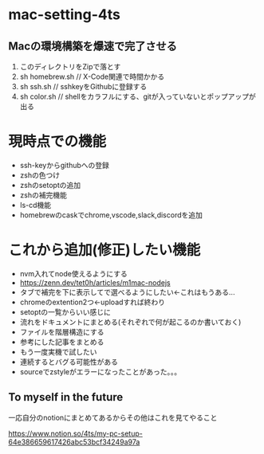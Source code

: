 # mac-setting-4ts

## Macの環境構築を爆速で完了させる
1. このディレクトリをZipで落とす
2. sh homebrew.sh // X-Code関連で時間かかる
3. sh ssh.sh // sshkeyをGithubに登録する
4. sh color.sh // shellをカラフルにする、gitが入っていないとポップアップが出る


# 現時点での機能
- ssh-keyからgithubへの登録
- zshの色つけ
- zshのsetoptの追加
- zshの補完機能
- ls-cd機能
- homebrewのcaskでchrome,vscode,slack,discordを追加

# これから追加(修正)したい機能
- nvm入れてnode使えるようにする
- https://zenn.dev/tet0h/articles/m1mac-nodejs
- タブで補完を下に表示してで選べるようにしたい<-これはもうある...
- chromeのextention2つ<-uploadすれば終わり
- setoptの一覧からいい感じに
- 流れをドキュメントにまとめる(それぞれで何が起こるのか書いておく)
- ファイルを階層構造にする
- 参考にした記事をまとめる
- もう一度実機で試したい
- 連続するとバグる可能性がある
- sourceでzstyleがエラーになったことがあった。。。

## To myself in the future
一応自分のnotionにまとめてあるからその他はこれを見てやること

https://www.notion.so/4ts/my-pc-setup-64e386659617426abc53bcf34249a97a
